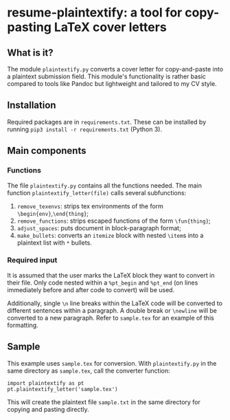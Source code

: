 # resume-plaintextify: a tool for copy-pasting LaTeX cover letters
## What is it?
The module `plaintextify.py` converts  a cover letter for copy-and-paste into a plaintext submission field.
This module's functionality is rather basic compared to tools like Pandoc but lightweight and tailored to my CV style.

## Installation
Required packages are in `requirements.txt`.
These can be installed by running `pip3 install -r requirements.txt` (Python 3).

## Main components
### Functions
The file `plaintextify.py` contains all the functions needed.
The main function `plaintextify_letter(file)` calls several subfunctions:
1. `remove_texenvs`: strips tex environments of the form `\begin{env}`,`\end{thing}`;
1. `remove_functions`: strips escaped functions of the form `\fun{thing}`;
1. `adjust_spaces`: puts document in block-paragraph format; 
1. `make_bullets`: converts an `itemize` block with nested `\item`s into a plaintext list with `*` bullets.

### Required input
It is assumed that the user marks the LaTeX block they want to convert in their file.
Only code nested within a `%pt_begin` and `%pt_end` (on lines immediately before and after code to convert) will be used.

Additionally, single `\n` line breaks within the LaTeX code will be converted to different sentences within a paragraph.
A double break or `\newline` will be converted to a new paragraph. 
Refer to `sample.tex` for an example of this formatting.

## Sample
This example uses `sample.tex` for conversion. 
With `plaintextify.py` in the same directory as `sample.tex`, call the converter function:

    import plaintextify as pt
    pt.plaintextify_letter('sample.tex')

This will create the plaintext file `sample.txt` in the same directory for copying and pasting directly.
 